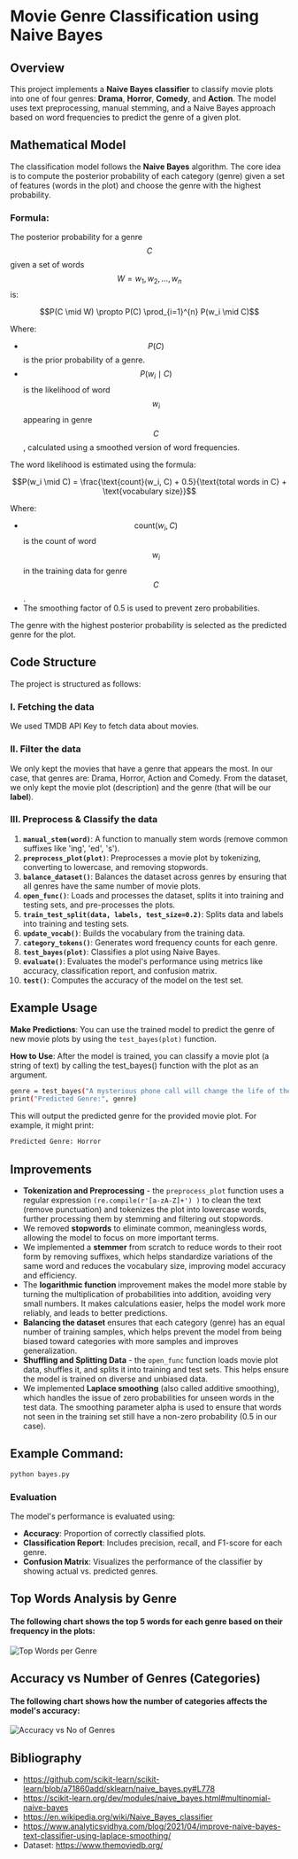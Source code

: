 
# Movie Genre Classification using Naive Bayes

## Overview

This project implements a **Naive Bayes classifier** to classify movie plots into one of four genres: **Drama**, **Horror**, **Comedy**, and **Action**. The model uses text preprocessing, manual stemming, and a Naive Bayes approach based on word frequencies to predict the genre of a given plot.

## Mathematical Model


The classification model follows the **Naive Bayes** algorithm. The core idea is to compute the posterior probability of each category (genre) given a set of features (words in the plot) and choose the genre with the highest probability.

### Formula:
The posterior probability for a genre $$C$$ given a set of words 
$$W = w_1, w_2, \dots, w_n$$ is:

```math
P(C \mid W) \propto P(C) \prod_{i=1}^{n} P(w_i \mid C)
```

Where:
- $$P(C)$$ is the prior probability of a genre.
- $$P(w_i \mid C)$$ is the likelihood of word $$w_i$$ appearing in genre $$C$$, calculated using a smoothed version of word frequencies.

The word likelihood is estimated using the formula:

```math
P(w_i \mid C) = \frac{\text{count}(w_i, C) + 0.5}{\text{total words in C} + \text{vocabulary size}}
```

Where:
- $$\text{count}(w_i, C)$$ is the count of word $$w_i$$ in the training data for genre $$C$$.
- The smoothing factor of 0.5 is used to prevent zero probabilities.

The genre with the highest posterior probability is selected as the predicted genre for the plot.

## Code Structure

The project is structured as follows:

### I. Fetching the data
We used TMDB API Key to fetch data about movies.

### II. Filter the data
We only kept the movies that have a genre that appears the most. In our case, that genres are: Drama, Horror, Action and Comedy. From the dataset, we only kept the movie plot (description) and the genre (that will be our **label**).

### III. Preprocess & Classify the data

1. **`manual_stem(word)`**: A function to manually stem words (remove common suffixes like 'ing', 'ed', 's').
2. **`preprocess_plot(plot)`**: Preprocesses a movie plot by tokenizing, converting to lowercase, and removing stopwords.
3. **`balance_dataset()`**: Balances the dataset across genres by ensuring that all genres have the same number of movie plots.
4. **`open_func()`**: Loads and processes the dataset, splits it into training and testing sets, and pre-processes the plots.
5. **`train_test_split(data, labels, test_size=0.2)`**: Splits data and labels into training and testing sets.
6. **`update_vocab()`**: Builds the vocabulary from the training data.
7. **`category_tokens()`**: Generates word frequency counts for each genre.
8. **`test_bayes(plot)`**: Classifies a plot using Naive Bayes.
9. **`evaluate()`**: Evaluates the model's performance using metrics like accuracy, classification report, and confusion matrix.
10. **`test()`**: Computes the accuracy of the model on the test set.

## Example Usage
**Make Predictions**: You can use the trained model to predict the genre of new movie plots by using the `test_bayes(plot)` function.

**How to Use**: After the model is trained, you can classify a movie plot (a string of text) by calling the test_bayes() function with the plot as an argument.

```bash
genre = test_bayes("A mysterious phone call will change the life of the writer Valentino Lombardi and his family.")
print("Predicted Genre:", genre)
```
This will output the predicted genre for the provided movie plot. For example, it might print:

```bash
Predicted Genre: Horror
```
## Improvements
- **Tokenization and Preprocessing** - the `preprocess_plot` function uses a regular expression `(re.compile(r'[a-zA-Z]+') )` to clean the text (remove punctuation) and tokenizes the plot into lowercase words, further processing them by stemming and filtering out stopwords.
- We removed **stopwords** to eliminate common, meaningless words, allowing the model to focus on more important terms.
- We implemented a **stemmer** from scratch to reduce words to their root form by removing suffixes, which helps standardize variations of the same word and reduces the vocabulary size, improving model accuracy and efficiency.
- The **logarithmic function** improvement makes the model more stable by turning the multiplication of probabilities into addition, avoiding very small numbers. It makes calculations easier, helps the model work more reliably, and leads to better predictions.
- **Balancing the dataset** ensures that each category (genre) has an equal number of training samples, which helps prevent the model from being biased toward categories with more samples and improves generalization.
- **Shuffling and Splitting Data** - the `open_func` function loads movie plot data, shuffles it, and splits it into training and test sets. This helps ensure the model is trained on diverse and unbiased data.
- We implemented **Laplace smoothing** (also called additive smoothing), which handles the issue of zero probabilities for unseen words in the test data. The smoothing parameter alpha is used to ensure that words not seen in the training set still have a non-zero probability (0.5 in our case).

## Example Command:

```bash
python bayes.py
```

### Evaluation
The model's performance is evaluated using:
- **Accuracy**: Proportion of correctly classified plots.
- **Classification Report**: Includes precision, recall, and F1-score for each genre.
- **Confusion Matrix**: Visualizes the performance of the classifier by showing actual vs. predicted genres.

## Top Words Analysis by Genre
#### The following chart shows the top 5 words for each genre based on their frequency in the plots:
![Top Words per Genre](top_words_per_genre.png)

## Accuracy vs Number of Genres (Categories)
#### The following chart shows how the number of categories affects the model's accuracy:
![Accuracy vs No of Genres](accuracy_vs_genres.png)


## Bibliography
- https://github.com/scikit-learn/scikit-learn/blob/a71860add/sklearn/naive_bayes.py#L778
- https://scikit-learn.org/dev/modules/naive_bayes.html#multinomial-naive-bayes
- https://en.wikipedia.org/wiki/Naive_Bayes_classifier
- https://www.analyticsvidhya.com/blog/2021/04/improve-naive-bayes-text-classifier-using-laplace-smoothing/
- Dataset: https://www.themoviedb.org/
